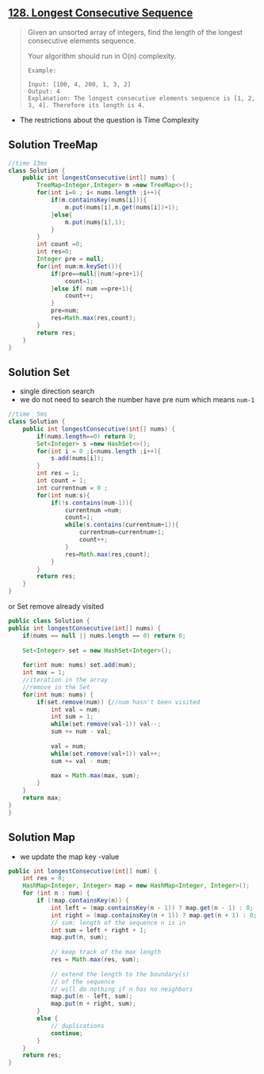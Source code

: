 ## [128. Longest Consecutive Sequence](https://leetcode-cn.com/problems/longest-consecutive-sequence/)

> Given an unsorted array of integers, find the length of the longest consecutive elements sequence.
>
> Your algorithm should run in O(n) complexity.
>
> ```
> Example:
> 
> Input: [100, 4, 200, 1, 3, 2]
> Output: 4
> Explanation: The longest consecutive elements sequence is [1, 2, 3, 4]. Therefore its length is 4.
> ```

* The restrictions  about the question is Time Complexity

## Solution TreeMap

```java
//time 13ms
class Solution {
    public int longestConsecutive(int[] nums) {
        TreeMap<Integer,Integer> m =new TreeMap<>();
        for(int i=0 ; i< nums.length ;i++){
            if(m.containsKey(nums[i])){
                m.put(nums[i],m.get(nums[i])+1);
            }else{
                m.put(nums[i],1);
            }
        }
        int count =0;
        int res=0;
        Integer pre = null;
        for(int num:m.keySet()){
            if(pre==null||num!=pre+1){
                count=1;
            }else if( num ==pre+1){
                count++;
            }
            pre=num;
            res=Math.max(res,count);
        }
        return res;
    }
}
```

## Solution Set

* single direction search
* we do not need to  search  the number have pre num   which means  ```num-1```

```java
//time  5ms 
class Solution {
    public int longestConsecutive(int[] nums) {
        if(nums.length==0) return 0;
        Set<Integer> s =new HashSet<>();
        for(int i = 0 ;i<nums.length ;i++){
            s.add(nums[i]);
        }
        int res = 1;
        int count = 1;
        int currentnum = 0 ;
        for(int num:s){
            if(!s.contains(num-1)){
                currentnum =num;
                count=1;
                while(s.contains(currentnum+1)){
                    currentnum=currentnum+1;
                    count++;
                }
                res=Math.max(res,count);
            }
        }
        return res;
    }
}
```

or Set remove already visited 

```java
public class Solution {
public int longestConsecutive(int[] nums) {
    if(nums == null || nums.length == 0) return 0;
    
    Set<Integer> set = new HashSet<Integer>();
    
    for(int num: nums) set.add(num);
    int max = 1;
    //iteration in the array
    //remove in the Set 
    for(int num: nums) {
        if(set.remove(num)) {//num hasn't been visited
            int val = num;
            int sum = 1;
            while(set.remove(val-1)) val--;
            sum += num - val;
            
            val = num;
            while(set.remove(val+1)) val++;
            sum += val - num;
            
            max = Math.max(max, sum);
        }
    }
    return max;
}
}
```

## Solution Map

* we update the  map key -value

```java
public int longestConsecutive(int[] num) {
    int res = 0;
    HashMap<Integer, Integer> map = new HashMap<Integer, Integer>();
    for (int n : num) {
        if (!map.containsKey(n)) {
            int left = (map.containsKey(n - 1)) ? map.get(n - 1) : 0;
            int right = (map.containsKey(n + 1)) ? map.get(n + 1) : 0;
            // sum: length of the sequence n is in
            int sum = left + right + 1;
            map.put(n, sum);
            
            // keep track of the max length 
            res = Math.max(res, sum);
            
            // extend the length to the boundary(s)
            // of the sequence
            // will do nothing if n has no neighbors
            map.put(n - left, sum);
            map.put(n + right, sum);
        }
        else {
            // duplications 
            continue;
        }
    }
    return res;
}
```

